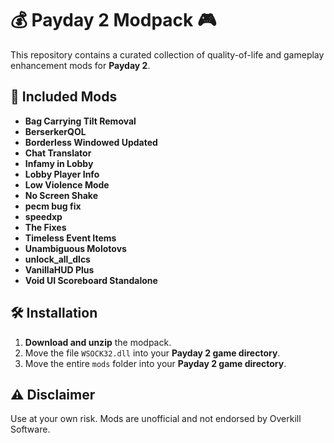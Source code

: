 # 💰 Payday 2 Modpack 🎮

This repository contains a curated collection of quality-of-life and gameplay enhancement mods for **Payday 2**.

## 📂 Included Mods

-  **Bag Carrying Tilt Removal**
-  **BerserkerQOL**
-  **Borderless Windowed Updated**
-  **Chat Translator**
-  **Infamy in Lobby**
-  **Lobby Player Info**
-  **Low Violence Mode**
-  **No Screen Shake**
-  **pecm bug fix**
-  **speedxp**
-  **The Fixes**
-  **Timeless Event Items**
-  **Unambiguous Molotovs**
-  **unlock_all_dlcs**
-  **VanillaHUD Plus**
-  **Void UI Scoreboard Standalone**

## 🛠️ Installation

1.  **Download and unzip** the modpack.
2.  Move the file `WSOCK32.dll` into your **Payday 2 game directory**.
3.  Move the entire `mods` folder into your **Payday 2 game directory**.

## ⚠️ Disclaimer
Use at your own risk. Mods are unofficial and not endorsed by Overkill Software.

